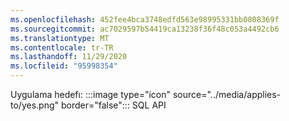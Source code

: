 ```yaml
---
ms.openlocfilehash: 452fee4bca3748edfd563e98995331bb0808369f
ms.sourcegitcommit: ac7029597b54419ca13238f36f48c053a4492cb6
ms.translationtype: MT
ms.contentlocale: tr-TR
ms.lasthandoff: 11/29/2020
ms.locfileid: "95998354"
---
```

Uygulama hedefı: :::image type="icon" source="../media/applies-to/yes.png" border="false"::: SQL API